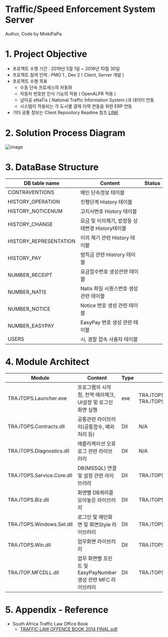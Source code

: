 # Traffic/Speed Enforcement System Server
Author, Code by MinkiPaPa.

# 1. Project Objective
   - 프로젝트 수행 기간 : 2019년 5월 1일 ~ 2019년 10월 30일
   - 프로젝트 참여 인력 : PMO 1 , Dev 2 ( Client, Server 개발 )
   - 프로젝트 수행 목표
      - 수동 단속 프로세스의 자동화
      - 자동차 번호판 인식 기능의 적용 ( OpenALPR 적용 )
      - 남아공 eNaTis ( National Traffic Information System )과 데이터 연동
      - 시스템이 적용되는 각 도시별 결제 이력 연동을 위한 ERP 연동
   - 기타 공통 정보는 Client Repository Readme 참조 [LINK](https://github.com/MinkiPaPa/04.Traffic-Enforcement-System-Client#trafficspeed-enforcement-system-client)
   
# 2. Solution Process Diagram
![image](https://user-images.githubusercontent.com/97417837/149051915-aaedd548-14dd-4596-90d7-bb174409529c.png)

# 3. DataBase Structure 
   |DB table name|Content|Status|
   |---|---|---|
   |CONTRAVENTIONS|메인 단속정보 테이블||
   |HISTORY_OPERATION|진행단계 History  테이블||
   |HISTORY_NOTICENUM|고지서번호 History 테이블||
   |HISTORY_CHANGE|요금 및 이의제기, 법정등 상태변경 History테이블||
   |HISTORY_REPRESENTATION|이의 제기 관련 History 테이블||
   |HISTORY_PAY|범칙금 관련 Histrory 테이블||
   |NUMBER_RECEIPT|요금접수번호 생성관련 테이블||
   |NUMBER_NATIS|Natis 파일 시퀀스번호 생성관련 테이블||
   |NUMBER_NOTICE|Notice 번호 생성 관련 테이블||
   |NUMBER_EASYPAY|EasyPay 번호 생성 관련 테이블||
   |USERS|시, 경찰 접속 사용자 테이블||

# 4. Module Architect
   |Module|Content|Type|Derendence|Status|
   |---|---|---|---|---|
   |TRA.iTOPS.Launcher.exe|프로그램의 시작점, 전역 에러체크, UI설정 및 로그인 화면 실행|exe|TRA.iTOPS.Contracts,  TRA.iTOPS.Windows.Set, TRA.iTOPS.Diagnostics.dll|완료|
   |TRA.iTOPS.Contracts.dll|공통관련 라이브러리(공통함수, 예외처리 등)|Dll|N/A|완료|
   |TRA.iTOPS.Diagnostics.dll|애플리케이션 오류 로그 관련 라이브러리|Dll|N/A|완료|
   |TRA.iTOPS.Service.Core.dll|DB(MSSQL) 연결 및 설정 관련 라이브러리|Dll|TRA.iTOPS.Diagnostics.dll, TRA.iTOPS.Contracts.dll|완료|
   |TRA.iTOPS.Biz.dll|화면별 DB쿼리를 모아놓은 라이브러리|Dll|TRA.iTOPS.Service.Core, TRA.iTOPS.Contracts|완료|
   |TRA.iTOPS.Windows.Set.dll|로그인 및 메인화면 및 화면Style 라이브러리|Dll|TRA.iTOPS.Contracts, TRA.iTOPS.Biz|완료|
   |TRA.iTOPS.Win.dll|업무화면 라이브러리|Dll|TRA.iTOPS.Windows.Set,TRA.iTOPS.Contracts,TRA.iTOPS.Biz|완료|
   |TRA.iTOP.MFCDLL.dll|업무 화면별 프린트 및 EasyPayNumber생성 관련 MFC 라이브러리|Dll|TRA.iTOPS.Win|완료|

# 5. Appendix - Reference
   - South Africa Traffic Law Office Book
     - [TRAFFIC LAW OFFENCE BOOK 2014 FINAL.pdf](https://github.com/MinkiPaPa/04.Traffic-Enforcement-System-Client/files/7851510/TRAFFIC.LAW.OFFENCE.BOOK.2014.FINAL.pdf)
